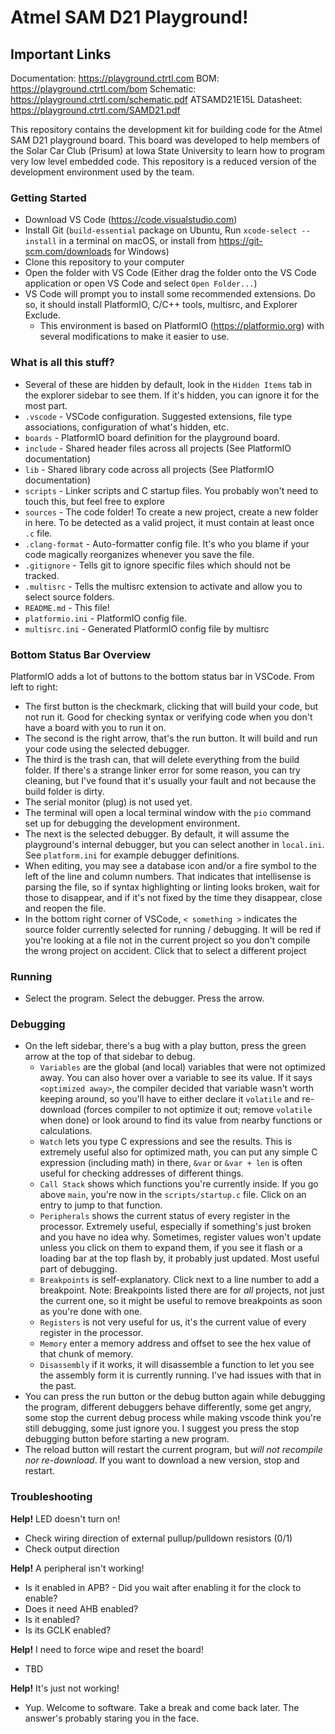 # Atmel SAM D21 Playground!

## Important Links
Documentation: https://playground.ctrtl.com
BOM: https://playground.ctrtl.com/bom
Schematic: https://playground.ctrtl.com/schematic.pdf
ATSAMD21E15L Datasheet: https://playground.ctrtl.com/SAMD21.pdf

This repository contains the development kit for building code for the Atmel SAM D21 playground board. This board was developed to help members of the Solar Car Club (Prisum) at Iowa State University to learn how to program very low level embedded code. This repository is a reduced version of the development environment used by the team.

### Getting Started
 - Download VS Code (https://code.visualstudio.com)
 - Install Git (`build-essential` package on Ubuntu, Run `xcode-select --install` in a terminal on macOS, or install from https://git-scm.com/downloads for Windows)
 - Clone this repository to your computer
 - Open the folder with VS Code (Either drag the folder onto the VS Code application or open VS Code and select `Open Folder...`)
 - VS Code will prompt you to install some recommended extensions. Do so, it should install PlatformIO, C/C++ tools, multisrc, and Explorer Exclude.
   - This environment is based on PlatformIO (https://platformio.org) with several modifications to make it easier to use. 
 
### What is all this stuff?
 - Several of these are hidden by default, look in the `Hidden Items` tab in the explorer sidebar to see them. If it's hidden, you can ignore it for the most part.
 - `.vscode` - VSCode configuration. Suggested extensions, file type associations, configuration of what's hidden, etc.
 - `boards` - PlatformIO board definition for the playground board.
 - `include` - Shared header files across all projects (See PlatformIO documentation)
 - `lib` - Shared library code across all projects (See PlatformIO documentation)
 - `scripts` - Linker scripts and C startup files. You probably won't need to touch this, but feel free to explore
 - `sources` - The code folder! To create a new project, create a new folder in here. To be detected as a valid project, it must contain at least once `.c` file.
 - `.clang-format` - Auto-formatter config file. It's who you blame if your code magically reorganizes whenever you save the file.
 - `.gitignore` - Tells git to ignore specific files which should not be tracked.
 - `.multisrc` - Tells the multisrc extension to activate and allow you to select source folders.
 - `README.md` - This file!
 - `platformio.ini` - PlatformIO config file.
 - `multisrc.ini` - Generated PlatformIO config file by multisrc

### Bottom Status Bar Overview
PlatformIO adds a lot of buttons to the bottom status bar in VSCode. From left to right:
 - The first button is the checkmark, clicking that will build your code, but not run it. Good for checking syntax or verifying code when you don't have a board with you to run it on.
 - The second is the right arrow, that's the run button. It will build and run your code using the selected debugger.
 - The third is the trash can, that will delete everything from the build folder. If there's a strange linker error for some reason, you can try cleaning, but I've found that it's usually your fault and not because the build folder is dirty.
 - The serial monitor (plug) is not used yet.
 - The terminal will open a local terminal window with the `pio` command set up for debugging the development environment.
 - The next is the selected debugger. By default, it will assume the playground's internal debugger, but you can select another in `local.ini`. See `platform.ini` for example debugger definitions. 
 - When editing, you may see a database icon and/or a fire symbol to the left of the line and column numbers. That indicates that intellisense is parsing the file, so if syntax highlighting or linting looks broken, wait for those to disappear, and if it's not fixed by the time they disappear, close and reopen the file.
 - In the bottom right corner of VSCode, `< something >` indicates the source folder currently selected for running / debugging. It will be red if you're looking at a file not in the current project so you don't compile the wrong project on accident. Click that to select a different project

### Running
 - Select the program. Select the debugger. Press the arrow.

### Debugging
 - On the left sidebar, there's a bug with a play button, press the green arrow at the top of that sidebar to debug.
   - `Variables` are the global (and local) variables that were not optimized away. You can also hover over a variable to see its value. If it says `<optimized away>`, the compiler decided that variable wasn't worth keeping around, so you'll have to either declare it `volatile` and re-download (forces compiler to not optimize it out; remove `volatile` when done) or look around to find its value from nearby functions or calculations.
   - `Watch` lets you type C expressions and see the results. This is extremely useful also for optimized math, you can put any simple C expression (including math) in there, `&var` or `&var + len` is often useful for checking addresses of different things.
   - `Call Stack` shows which functions you're currently inside. If you go above `main`, you're now in the `scripts/startup.c` file. Click on an entry to jump to that function.
   - `Peripherals` shows the current status of every register in the processor. Extremely useful, especially if something's just broken and you have no idea why. Sometimes, register values won't update unless you click on them to expand them, if you see it flash or a loading bar at the top flash by, it probably just updated. Most useful part of debugging.
   - `Breakpoints` is self-explanatory. Click next to a line number to add a breakpoint. Note: Breakpoints listed there are for *all* projects, not just the current one, so it might be useful to remove breakpoints as soon as you're done with one.
   - `Registers` is not very useful for us, it's the current value of every register in the processor.
   - `Memory` enter a memory address and offset to see the hex value of that chunk of memory.
   - `Disassembly` if it works, it will disassemble a function to let you see the assembly form it is currently running. I've had issues with that in the past.
 - You can press the run button or the debug button again while debugging the program, different debuggers behave differently, some get angry, some stop the current debug process while making vscode think you're still debugging, some just ignore you. I suggest you press the stop debugging button before starting a new program.
 - The reload button will restart the current program, but *will not recompile nor re-download*. If you want to download a new version, stop and restart.

### Troubleshooting
**Help!** LED doesn't turn on!
 - Check wiring direction of external pullup/pulldown resistors (0/1)
 - Check output direction

**Help!** A peripheral isn't working!
 - Is it enabled in APB? - Did you wait after enabling it for the clock to enable?
 - Does it need AHB enabled?
 - Is it enabled?
 - Is its GCLK enabled?

**Help!** I need to force wipe and reset the board!
 - TBD

**Help!** It's just not working!
 - Yup. Welcome to software. Take a break and come back later. The answer's probably staring you in the face.


